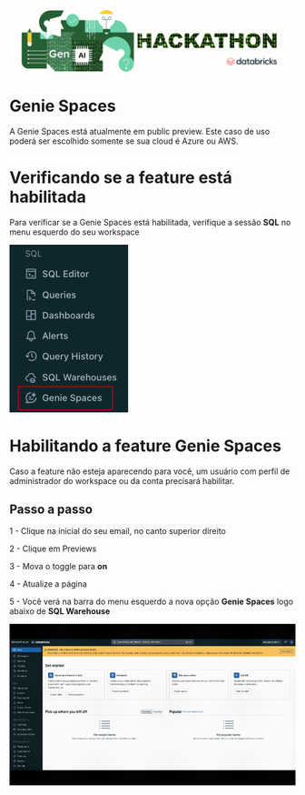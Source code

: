 ![til](images/head_genai_hackathon.gif)

# Genie Spaces

A Genie Spaces está atualmente em public preview. Este caso de uso poderá ser escolhido somente se sua cloud é Azure ou AWS.

# Verificando se a feature está habilitada

Para verificar se a Genie Spaces está habilitada, verifique a sessão **SQL** no menu esquerdo do seu workspace

![img](/images/Genie_enabled.png)

# Habilitando a feature Genie Spaces

Caso a feature não esteja aparecendo para você, um usuário com perfil de administrador do workspace ou da conta precisará habilitar.

## Passo a passo

1 - Clique na inicial do seu email, no canto superior direito

2 - Clique em Previews

3 - Mova o toggle para **on**

4 -  Atualize a página

5 - Você verá na barra do menu esquerdo a nova opção **Genie Spaces** logo abaixo de **SQL Warehouse**

![til](/images/Genie_EnablingGenie.gif)  
